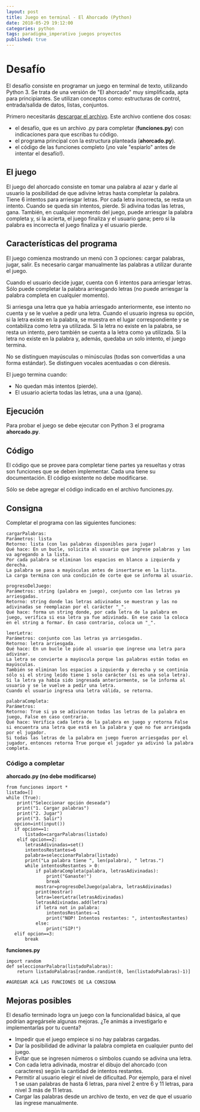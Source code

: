 ```yaml
---
layout: post
title: Juego en terminal - El Ahorcado (Python)
date: 2018-05-29 19:12:00
categories: python
tags: paradigma_imperativo juegos proyectos
published: true
---
```


# Desafío

El desafío consiste en programar un juego en terminal de texto, utilizando Python 3. Se trata de una versión de "El ahorcado" muy simplificada, apta para principiantes. Se utilizan conceptos como: estructuras de control, entrada/salida de datos, listas, conjuntos.

Primero necesitarás [descargar el archivo](/assets/2018-05-29-juego-el-ahorcado-proyecto.zip). Este archivo contiene dos cosas:
* el desafío, que es un archivo .py para completar (**funciones.py**) con indicaciones para que escribas tu código.
* el programa principal con la estructura planteada (**ahorcado.py**).
* el código de las funciones completo (¡no vale "espiarlo" antes de intentar el desafío!).


## El juego

El juego del ahorcado consiste en tomar una palabra al azar y darle al usuario la posibilidad de que adivine letras hasta completar la palabra. Tiene 6 intentos para arriesgar letras. Por cada letra incorrecta, se resta un intento. Cuando se queda sin intentos, pierde. Si adivina todas las letras, gana. También, en cualquier momento del juego, puede arriesgar la palabra completa y, si la acierta, el juego finaliza y el usuario gana; pero si la palabra es incorrecta el juego finaliza y el usuario pierde.


## Características del programa

El juego comienza mostrando un menú con 3 opciones: cargar palabras, jugar, salir. Es necesario cargar manualmente las palabras a utilizar durante el juego.

Cuando el usuario decide jugar, cuenta con 6 intentos para arriesgar letras. Sólo puede completar la palabra arriesgando letras (no puede arriesgar la palabra completa en cualquier momento).

Si arriesga una letra que ya había arriesgado anteriormente, ese intento no cuenta y se le vuelve a pedir una letra. Cuando el usuario ingresa su opción, si la letra existe en la palabra, se muestra en el lugar correspondiente y se contabiliza como letra ya utilizada. Si la letra no existe en la palabra, se resta un intento, pero también se cuenta a la letra como ya utilizada. Si la letra no existe en la palabra y, además, quedaba un solo intento, el juego termina.

No se distinguen mayúsculas o minúsculas (todas son convertidas a una forma estándar). Se distinguen vocales acentuadas o con diéresis.

El juego termina cuando:
* No quedan más intentos (pierde).
* El usuario acierta todas las letras, una a una (gana).


## Ejecución

Para probar el juego se debe ejecutar con Python 3 el programa **ahorcado.py**.


## Código

El código que se provee para completar tiene partes ya resueltas y otras son funciones que se deben implementar. Cada una tiene su documentación. El código existente no debe modificarse.

Sólo se debe agregar el código indicado en el archivo funciones.py.

## Consigna

Completar el programa con las siguientes funciones:

<pre><code>cargarPalabras:
Parámetros: lista
Retorno: lista (con las palabras disponibles para jugar)
Qué hace: En un bucle, solicita al usuario que ingrese palabras y las va agregando a la lista.
Por cada palabra se eliminan los espacios en blanco a izquierda y derecha.
La palabra se pasa a mayúsculas antes de insertarse en la lista.
La carga termina con una condición de corte que se informa al usuario.</code></pre>

<pre><code>progresoDelJuego:
Parámetros: string (palabra en juego), conjunto con las letras ya arriesgadas.
Retorno: string donde las letras adivinadas se muestran y las no adivinadas se reemplazan por el carácter "_".
Qué hace: forma un string donde, por cada letra de la palabra en juego, verifica si esa letra ya fue adivinada. En ese caso la coloca en el string a formar. En caso contrario, coloca un "_".</code></pre>

<pre><code>leerLetra:
Parámetros: conjunto con las letras ya arriesgadas.
Retorno: letra arriesgada.
Qué hace: En un bucle le pide al usuario que ingrese una letra para adivinar.
La letra se convierte a mayúscula porque las palabras están todas en mayúsculas.
También se eliminan los espacios a izquierda y derecha y se continúa sólo si el string leído tiene 1 solo carácter (si es una sola letra).
Si la letra ya había sido ingresada anteriormente, se le informa al usuario y se le vuelve a pedir una letra.
Cuando el usuario ingresa una letra válida, se retorna.</code></pre>

<pre><code>palabraCompleta:
Parámetros:
Retorno: True si ya se adivinaron todas las letras de la palabra en juego, False en caso contrario.
Qué hace: Verifica cada letra de la palabra en juego y retorna False si encuentra una letra que está en la palabra y que no fue arriesgada por el jugador.
Si todas las letras de la palabra en juego fueron arriesgadas por el jugador, entonces retorna True porque el jugador ya adivinó la palabra completa.</code></pre>


### Código a completar

**ahorcado.py (no debe modificarse)**

<pre><code>from funciones import *
listado=[]
while (True):
    print("Seleccionar opción deseada")
    print("1. Cargar palabras")
    print("2. Jugar")
    print("3. Salir")
   opcion=int(input())
   if opcion==1:
       listado=cargarPalabras(listado)
    elif opcion==2:
       letrasAdivinadas=set()
       intentosRestantes=6
       palabra=seleccionarPalabra(listado)
       print("La palabra tiene ", len(palabra), " letras.")
       while intentosRestantes > 0:
           if palabraCompleta(palabra, letrasAdivinadas):
               print("Ganaste!")
               break
           mostrar=progresoDelJuego(palabra, letrasAdivinadas)
           print(mostrar)
           letra=leerLetra(letrasAdivinadas)
           letrasAdivinadas.add(letra)
           if letra not in palabra:
               intentosRestantes-=1
               print("NOP! Intentos restantes: ", intentosRestantes)
           else:
               print("SIP!")
   elif opcion==3:
       break</code></pre>

**funciones.py**

<pre><code>import random
def seleccionarPalabra(listadoPalabras):
    return listadoPalabras[random.randint(0, len(listadoPalabras)-1)]
    
#AGREGAR ACÁ LAS FUNCIONES DE LA CONSIGNA</code></pre>


## Mejoras posibles

El desafío terminado logra un juego con la funcionalidad básica, al que podrían agregársele algunas mejoras. ¿Te animás a investigarlo e implementarlas por tu cuenta?

* Impedir que el juego empiece si no hay palabras cargadas.
* Dar la posibilidad de adivinar la palabra completa en cualquier punto del juego.
* Evitar que se ingresen números o símbolos cuando se adivina una letra.
* Con cada letra adivinada, mostrar el dibujo del ahorcado (con caracteres) según la cantidad de intentos restantes.
* Permitir al usuario elegir el nivel de dificultad. Por ejemplo, para el nivel 1 se usan palabras de hasta 6 letras, para nivel 2 entre 6 y 11 letras, para nivel 3 más de 11 letras.
* Cargar las palabras desde un archivo de texto, en vez de que el usuario las ingrese manualmente.
